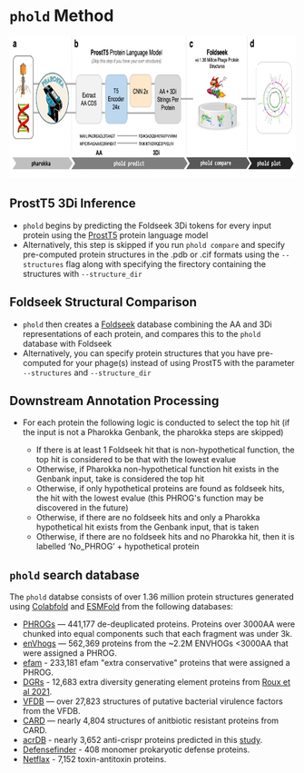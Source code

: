 # `phold` Method

<p align="center">
  <img src="img/phold_workflow.png" alt="phold method" height=250>
</p>

## ProstT5 3Di Inference

* `phold` begins by predicting the Foldseek 3Di tokens for every input protein using the [ProstT5](https://github.com/mheinzinger/ProstT5) protein language model
* Alternatively, this step is skipped if you run `phold compare` and specify pre-computed protein structures in the .pdb or .cif formats using the `--structures` flag along with specifying the firectory containing the structures with `--structure_dir`

##  Foldseek Structural Comparison

* `phold` then creates a [Foldseek](https://github.com/steineggerlab/foldseek) database combining the AA and 3Di representations of each protein, and compares this to the `phold` database with Foldseek
* Alternatively, you can specify protein structures that you have pre-computed for your phage(s) instead of using ProstT5 with the parameter `--structures` and `--structure_dir`

## Downstream Annotation Processing

* For each protein the following logic is conducted to select the top hit (if the input is not a Pharokka Genbank, the pharokka steps are skipped)

  * If there is at least 1 Foldseek hit that is non-hypothetical function, the top hit is considered to be that with the lowest evalue
  * Otherwise, if Pharokka non-hypothetical function hit exists in the Genbank input, take is considered the top hit
  * Otherwise, if only hypothetical proteins are found as foldseek hits, the hit with the lowest evalue (this PHROG's function may be discovered in the future)
  * Otherwise, if there are no foldseek hits and only a Pharokka hypothetical hit exists from the Genbank input, that is taken
  * Otherwise, if there are no foldseek hits and no Pharokka hit, then it is labelled ‘No_PHROG’ + hypothetical protein

## `phold` search database

The `phold` databse consists of over 1.36 million protein structures generated using [Colabfold](https://github.com/sokrypton/ColabFold) and [ESMFold](https://github.com/facebookresearch/esm) from the following databases:

* [PHROGs](https://phrogs.lmge.uca.fr) — 441,177 de-deuplicated proteins. Proteins over 3000AA were chunked into equal components such that each fragment was under 3k.
* [enVhogs](http://envhog.u-ga.fr/envhog/) — 562,369 proteins from the ~2.2M ENVHOGs <3000AA that were assigned a PHROG.
* [efam](https://doi.org/10.1093/bioinformatics/btab451) - 233,181 efam "extra conservative" proteins that were assigned a PHROG.
* [DGRs](https://doi.org/10.1038/s41467-021-23402-7) - 12,683 extra diversity generating element proteins from [Roux et al 2021](https://doi.org/10.1038/s41467-021-23402-7).
* [VFDB](http://www.mgc.ac.cn/VFs/main.htm) — over 27,823 structures of putative bacterial virulence factors from the VFDB.
* [CARD](https://card.mcmaster.ca) — nearly 4,804 structures of anitbiotic resistant proteins from CARD.
* [acrDB](https://bcb.unl.edu/AcrDB/) - nearly 3,652 anti-crispr proteins predicted in this [study](https://doi.org/10.1089/crispr.2023.0011).
* [Defensefinder](https://defensefinder.mdmlab.fr) - 408 monomer prokaryotic defense proteins.
* [Netflax](https://doi.org/10.1073/pnas.2305393120) - 7,152 toxin-antitoxin proteins.
